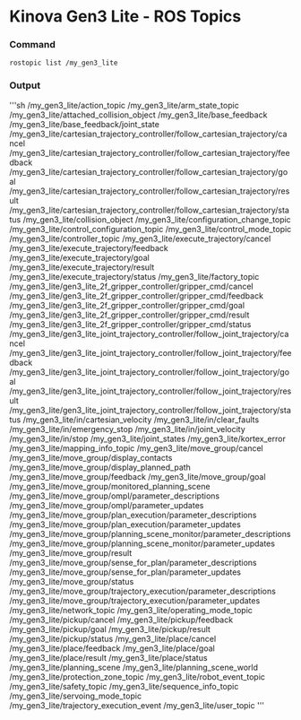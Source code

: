 # Kinova Gen3 Lite - ROS Topics

### Command
`rostopic list /my_gen3_lite`

### Output
'''sh
/my_gen3_lite/action_topic
/my_gen3_lite/arm_state_topic
/my_gen3_lite/attached_collision_object
/my_gen3_lite/base_feedback
/my_gen3_lite/base_feedback/joint_state
/my_gen3_lite/cartesian_trajectory_controller/follow_cartesian_trajectory/cancel
/my_gen3_lite/cartesian_trajectory_controller/follow_cartesian_trajectory/feedback
/my_gen3_lite/cartesian_trajectory_controller/follow_cartesian_trajectory/goal
/my_gen3_lite/cartesian_trajectory_controller/follow_cartesian_trajectory/result
/my_gen3_lite/cartesian_trajectory_controller/follow_cartesian_trajectory/status
/my_gen3_lite/collision_object
/my_gen3_lite/configuration_change_topic
/my_gen3_lite/control_configuration_topic
/my_gen3_lite/control_mode_topic
/my_gen3_lite/controller_topic
/my_gen3_lite/execute_trajectory/cancel
/my_gen3_lite/execute_trajectory/feedback
/my_gen3_lite/execute_trajectory/goal
/my_gen3_lite/execute_trajectory/result
/my_gen3_lite/execute_trajectory/status
/my_gen3_lite/factory_topic
/my_gen3_lite/gen3_lite_2f_gripper_controller/gripper_cmd/cancel
/my_gen3_lite/gen3_lite_2f_gripper_controller/gripper_cmd/feedback
/my_gen3_lite/gen3_lite_2f_gripper_controller/gripper_cmd/goal
/my_gen3_lite/gen3_lite_2f_gripper_controller/gripper_cmd/result
/my_gen3_lite/gen3_lite_2f_gripper_controller/gripper_cmd/status
/my_gen3_lite/gen3_lite_joint_trajectory_controller/follow_joint_trajectory/cancel
/my_gen3_lite/gen3_lite_joint_trajectory_controller/follow_joint_trajectory/feedback
/my_gen3_lite/gen3_lite_joint_trajectory_controller/follow_joint_trajectory/goal
/my_gen3_lite/gen3_lite_joint_trajectory_controller/follow_joint_trajectory/result
/my_gen3_lite/gen3_lite_joint_trajectory_controller/follow_joint_trajectory/status
/my_gen3_lite/in/cartesian_velocity
/my_gen3_lite/in/clear_faults
/my_gen3_lite/in/emergency_stop
/my_gen3_lite/in/joint_velocity
/my_gen3_lite/in/stop
/my_gen3_lite/joint_states
/my_gen3_lite/kortex_error
/my_gen3_lite/mapping_info_topic
/my_gen3_lite/move_group/cancel
/my_gen3_lite/move_group/display_contacts
/my_gen3_lite/move_group/display_planned_path
/my_gen3_lite/move_group/feedback
/my_gen3_lite/move_group/goal
/my_gen3_lite/move_group/monitored_planning_scene
/my_gen3_lite/move_group/ompl/parameter_descriptions
/my_gen3_lite/move_group/ompl/parameter_updates
/my_gen3_lite/move_group/plan_execution/parameter_descriptions
/my_gen3_lite/move_group/plan_execution/parameter_updates
/my_gen3_lite/move_group/planning_scene_monitor/parameter_descriptions
/my_gen3_lite/move_group/planning_scene_monitor/parameter_updates
/my_gen3_lite/move_group/result
/my_gen3_lite/move_group/sense_for_plan/parameter_descriptions
/my_gen3_lite/move_group/sense_for_plan/parameter_updates
/my_gen3_lite/move_group/status
/my_gen3_lite/move_group/trajectory_execution/parameter_descriptions
/my_gen3_lite/move_group/trajectory_execution/parameter_updates
/my_gen3_lite/network_topic
/my_gen3_lite/operating_mode_topic
/my_gen3_lite/pickup/cancel
/my_gen3_lite/pickup/feedback
/my_gen3_lite/pickup/goal
/my_gen3_lite/pickup/result
/my_gen3_lite/pickup/status
/my_gen3_lite/place/cancel
/my_gen3_lite/place/feedback
/my_gen3_lite/place/goal
/my_gen3_lite/place/result
/my_gen3_lite/place/status
/my_gen3_lite/planning_scene
/my_gen3_lite/planning_scene_world
/my_gen3_lite/protection_zone_topic
/my_gen3_lite/robot_event_topic
/my_gen3_lite/safety_topic
/my_gen3_lite/sequence_info_topic
/my_gen3_lite/servoing_mode_topic
/my_gen3_lite/trajectory_execution_event
/my_gen3_lite/user_topic
'''
